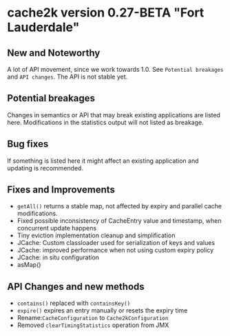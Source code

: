 # cache2k version 0.27-BETA "Fort Lauderdale"

## New and Noteworthy

A lot of API movement, since we work towards 1.0. See `Potential breakages` and `API changes`.
The API is not stable yet.

## Potential breakages

Changes in semantics or API that may break existing applications are listed here. 
Modifications in the statistics output will not listed as breakage.

## Bug fixes

If something is listed here it might affect an existing application and updating is recommended.

 
## Fixes and Improvements

 - `getAll()` returns a stable map, not affected by expiry and parallel cache modifications.
 - Fixed possible inconsistency of CacheEntry value and timestamp, when concurrent update happens
 - Tiny eviction implementation cleanup and simplification
 - JCache: Custom classloader used for serialization of keys and values
 - JCache: improved performance when not using custom expiry policy
 - JCache: in situ configuration
 - asMap()
 
## API Changes and new methods

 - `contains()` replaced with `containsKey()`
 - `expire()` expires an entry manually or resets the expiry time
 - Rename:`CacheConfiguration` to `Cache2kConfiguration`
 - Removed `clearTimingStatistics` operation from JMX

